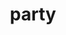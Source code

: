---
title: party
api:
  file: scyted-tv-api.json
  operationId: get_simplynetworkscoreboardsparty{username}
deprecated: false
hidden: false
link:
  new_tab: false
metadata:
  robots: index
---